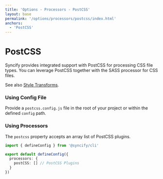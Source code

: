 ```yaml
---
title: 'Options - Processors - PostCSS'
layout: base
permalink: '/options/processors/postcss/index.html'
anchors:
  - 'PostCSS'
---
```


# PostCSS

Syncify provides integrated support with PostCSS for processing CSS file types. You can leverage PostCSS together with the SASS processor for CSS files.

See also [Style Transforms](#).

### Using Config File

Provide a `postcss.config.js` file in the root of your project or within the defined `config` path.

### Using Processors

The `postcss` property accepts an array list of PostCSS plugins.

<!-- prettier-ignore -->
```ts
import { defineConfig } from '@syncify/cli'

export default defineConfig({
  processors: {
    postCSS: [] // PostCSS Plugins
  }
})
```
